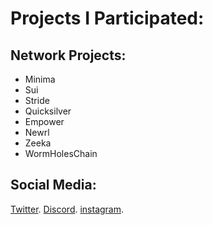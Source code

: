 # Projects I Participated:

## Network Projects:

- Minima
- Sui
- Stride
- Quicksilver
- Empower
- Newrl
- Zeeka
- WormHolesChain

## Social Media:
[Twitter](https://twitter.com/cryptoyatko).
[Discord](yatko.k110#0492).
[instagram](https://www.instagram.com/yatko_k/).
